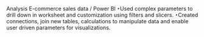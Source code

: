 
Analysis E-commerce sales data / Power BI
‣Used complex parameters to drill down in worksheet and customization using filters and slicers.
‣Created connections, join new tables, calculations to manipulate data and enable user driven 
 parameters for visualizations.
